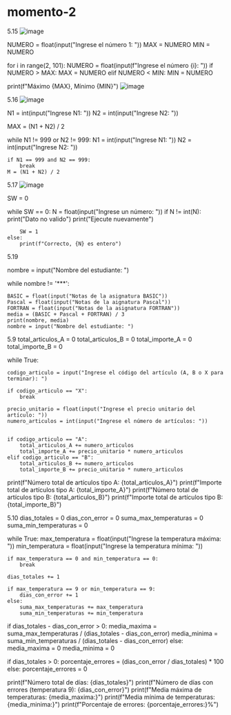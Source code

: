 # momento-2
5.15
![image](https://github.com/user-attachments/assets/756f86f4-fcc6-4cab-a366-37914dc36158)

NUMERO = float(input("Ingrese el número 1: "))
MAX = NUMERO
MIN = NUMERO

for i in range(2, 101):
    NUMERO = float(input(f"Ingrese el número {i}: "))
    if NUMERO > MAX:
        MAX = NUMERO
    elif NUMERO < MIN:
        MIN = NUMERO

print(f"Máximo {MAX}, Mínimo {MIN}")
![image](https://github.com/user-attachments/assets/700ffb8b-46e2-4e0a-88e2-0585b309a89d)

5.16
![image](https://github.com/user-attachments/assets/fbfe3f8f-ef45-4eb7-9c80-14b6d65473e2)

N1 = int(input("Ingrese N1: "))
N2 = int(input("Ingrese N2: "))

MAX = (N1 + N2) / 2

while N1 != 999 or N2 != 999:
    N1 = int(input("Ingrese N1: "))
    N2 = int(input("Ingrese N2: "))

    if N1 == 999 and N2 == 999:
        break
    M = (N1 + N2) / 2

5.17
![image](https://github.com/user-attachments/assets/ed21652e-79df-42ef-8bb6-32966b0c8d13)

SW = 0

while SW == 0:
    N = float(input("Ingrese un número: "))
    if N != int(N):
        print("Dato no valido")
        print("Ejecute nuevamente")

        SW = 1
    else:
        print(f"Correcto, {N} es entero")

5.19

nombre = input("Nombre del estudiante: ")

while nombre != '***':
    
    BASIC = float(input("Notas de la asignatura BASIC"))
    Pascal = float(input("Notas de la aignatura Pascal"))
    FORTRAN = float(input("Notas de la asignatura FORTRAN"))
    media = (BASIC + Pascal + FORTRAN) / 3
    print(nombre, media)
    nombre = input("Nombre del estudiante: ")

5.9
total_articulos_A = 0
total_articulos_B = 0
total_importe_A = 0
total_importe_B = 0

while True:

    codigo_articulo = input("Ingrese el código del artículo (A, B o X para terminar): ")
    
    if codigo_articulo == "X":
        break

    precio_unitario = float(input("Ingrese el precio unitario del artículo: "))
    numero_articulos = int(input("Ingrese el número de artículos: "))


    if codigo_articulo == "A":
        total_articulos_A += numero_articulos
        total_importe_A += precio_unitario * numero_articulos
    elif codigo_articulo == "B":
        total_articulos_B += numero_articulos
        total_importe_B += precio_unitario * numero_articulos
print(f"Número total de artículos tipo A: {total_articulos_A}")
print(f"Importe total de artículos tipo A: {total_importe_A}")
print(f"Número total de artículos tipo B: {total_articulos_B}")
print(f"Importe total de artículos tipo B: {total_importe_B}")

5.10
dias_totales = 0
dias_con_error = 0
suma_max_temperaturas = 0
suma_min_temperaturas = 0

while True:
    max_temperatura = float(input("Ingrese la temperatura máxima: "))
    min_temperatura = float(input("Ingrese la temperatura mínima: "))

    if max_temperatura == 0 and min_temperatura == 0:
        break 

    dias_totales += 1

    if max_temperatura == 9 or min_temperatura == 9:
        dias_con_error += 1 
    else:
        suma_max_temperaturas += max_temperatura 
        suma_min_temperaturas += min_temperatura  

if dias_totales - dias_con_error > 0:
    media_maxima = suma_max_temperaturas / (dias_totales - dias_con_error)
    media_minima = suma_min_temperaturas / (dias_totales - dias_con_error)
else:
    media_maxima = 0
    media_minima = 0


if dias_totales > 0:
    porcentaje_errores = (dias_con_error / dias_totales) * 100
else:
    porcentaje_errores = 0

print(f"Número total de días: {dias_totales}")
print(f"Número de días con errores (temperatura 9): {dias_con_error}")
print(f"Media máxima de temperaturas: {media_maxima:}")
print(f"Media mínima de temperaturas: {media_minima:}")
print(f"Porcentaje de errores: {porcentaje_errores:}%")
